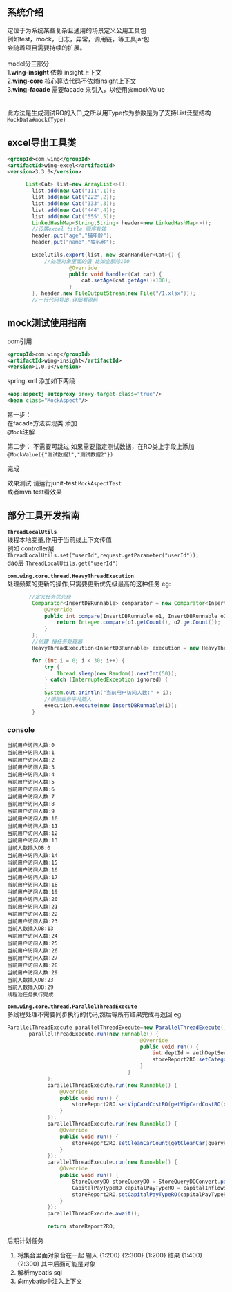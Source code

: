 ## 系统介绍
定位于为系统某些复杂且通用的场景定义公用工具包  
例如test，mock，日志，异常，调用链，等工具jar包    
会随着项目需要持续的扩展。
<br>
<br>
model分三部分  
1.**wing-insight** 依赖 insight上下文  
2.**wing-core** 核心算法代码不依赖insight上下文  
3.**wing-facade** 需要facade 来引入，以使用@mockValue
<br>    
<br>
此方法是生成测试RO的入口,之所以用Type作为参数是为了支持List泛型结构  
`MockData#mock(Type)`

## excel导出工具类

``` xml
<groupId>com.wing</groupId>
<artifactId>wing-excel</artifactId>
<version>3.3.0</version>
```
```java
      List<Cat> list=new ArrayList<>();
        list.add(new Cat("111",1));
        list.add(new Cat("222",2));
        list.add(new Cat("333",3));
        list.add(new Cat("444",4));
        list.add(new Cat("555",5));
        LinkedHashMap<String,String> header=new LinkedHashMap<>();
        //设置excel title 顺序有效
        header.put("age","猫年龄");
        header.put("name","猫名称");
        
        ExcelUtils.export(list, new BeanHandler<Cat>() {
            //处理对象里面的值 比如金额除100
                    @Override
                    public void handler(Cat cat) {
                        cat.setAge(cat.getAge()+100);
                    }
        }, header,new FileOutputStream(new File("/1.xlsx")));
        //一行代码导出,详细看源码
```


## mock测试使用指南  
pom引用
``` xml
<groupId>com.wing</groupId>
<artifactId>wing-insight</artifactId>
<version>1.0.0</version>
```

  

spring.xml  添加如下两段

``` xml
<aop:aspectj-autoproxy proxy-target-class="true"/> 
<bean class="MockAspect"/>
```

第一步：  
在facade方法实现类 添加  
`@Mock`注解  


第二步： 不需要可跳过
如果需要指定测试数据，在RO类上字段上添加  
`@MockValue({"测试数据1","测试数据2"})`


完成

效果测试
请运行junit-test 
`MockAspectTest`  
或者mvn test看效果


## 部分工具开发指南

 **`ThreadLocalUtils`**  
线程本地变量,作用于当前线上下文传值  
例如 
controller层 `ThreadLocalUtils.set("userId",request.getParameter("userId"));`  
dao层 `ThreadLocalUtils.get("userId")`


 **`com.wing.core.thread.HeavyThreadExecution`**  
处理频繁的更新的操作,只需要更新优先级最高的这种任务
eg:
``` java
       //定义任务优先级
        Comparator<InsertDBRunnable> comparator = new Comparator<InsertDBRunnable>() {
            @Override
            public int compare(InsertDBRunnable o1, InsertDBRunnable o2) {
                return Integer.compare(o1.getCount(), o2.getCount());
            }
        };
        //创建 慢任务处理器
        HeavyThreadExecution<InsertDBRunnable> execution = new HeavyThreadExecution<>(comparator);

        for (int i = 0; i < 30; i++) {
            try {
                Thread.sleep(new Random().nextInt(50));
            } catch (InterruptedException ignored) {
            }
            System.out.println("当前用户访问人数:" + i);
            //模拟业务平凡插入
            execution.execute(new InsertDBRunnable(i));
        }
```
### console
``` text
当前用户访问人数:0
当前用户访问人数:1
当前用户访问人数:2
当前用户访问人数:3
当前用户访问人数:4
当前用户访问人数:5
当前用户访问人数:6
当前用户访问人数:7
当前用户访问人数:8
当前用户访问人数:9
当前用户访问人数:10
当前用户访问人数:11
当前用户访问人数:12
当前用户访问人数:13
当前人数插入DB:0
当前用户访问人数:14
当前用户访问人数:15
当前用户访问人数:16
当前用户访问人数:17
当前用户访问人数:18
当前用户访问人数:19
当前用户访问人数:20
当前用户访问人数:21
当前用户访问人数:22
当前用户访问人数:23
当前人数插入DB:13
当前用户访问人数:24
当前用户访问人数:25
当前用户访问人数:26
当前用户访问人数:27
当前用户访问人数:28
当前用户访问人数:29
当前人数插入DB:23
当前人数插入DB:29
线程池任务执行完成
```

 **`com.wing.core.thread.ParallelThreadExecute`**  
多线程处理不需要同步执行的代码,然后等所有结果完成再返回
eg:
``` java
ParallelThreadExecute parallelThreadExecute=new ParallelThreadExecute();
       parallelThreadExecute.run(new Runnable() {
                                           @Override
                                           public void run() {
                                               int deptId = authDeptService.queryHasStatisticCategoryDeptId(queryRO.getStoreId());
                                               storeReport2RO.setCategoryIndexList(getCategoryTurnover(queryRO, deptId));
                                           }
                                       }
             );
             parallelThreadExecute.run(new Runnable() {
                 @Override
                 public void run() {
                     storeReport2RO.setVipCardCostRO(getVipCardCostRO(queryRO));
                 }
             });
             parallelThreadExecute.run(new Runnable() {
                 @Override
                 public void run() {
                     storeReport2RO.setCleanCarCount(getCleanCar(queryRO));
                 }
             });
             parallelThreadExecute.run(new Runnable() {
                 @Override
                 public void run() {
                     StoreQueryDO storeQueryDO = StoreQueryDOConvert.parseQueryDO(queryRO);
                     CapitalPayTypeRO capitalPayTypeRO = capitalInflowService.getPayType(storeQueryDO);
                     storeReport2RO.setCapitalPayTypeRO(capitalPayTypeRO);
                 }
             });
             parallelThreadExecute.await();
           
             return storeReport2RO;
```



后期计划任务
1. 将集合里面对象合在一起
输入
{1:200}
{2:300}
{1:200}
结果
{1:400}
{2:300}
其中后面可能是对象
2. 解析mybatis sql
3. 向mybatis中注入上下文